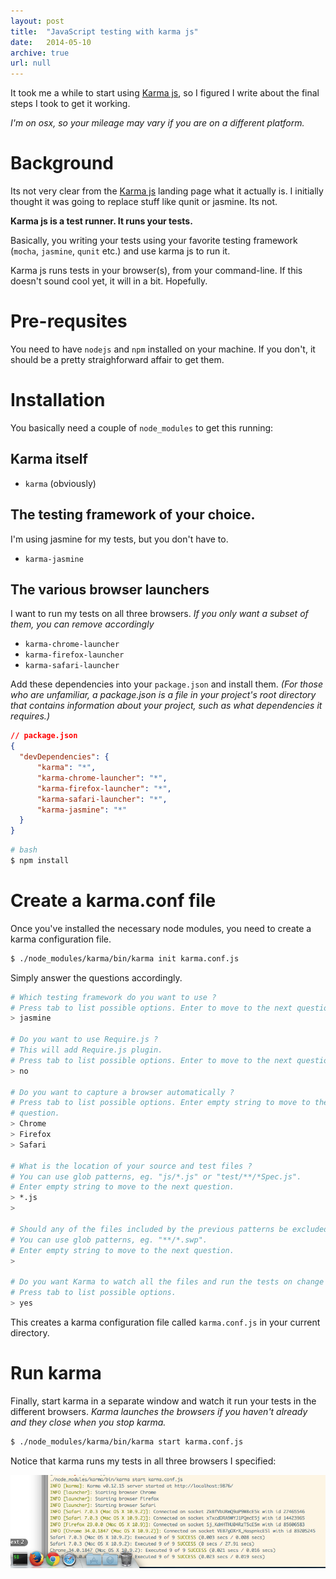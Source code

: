 ```yaml
---
layout: post
title:  "JavaScript testing with karma js"
date:   2014-05-10
archive: true
url: null
---
```


It took me a while to start using [Karma js][], so I figured I write about the
final steps I took to get it working.

*I'm on osx, so your mileage may vary if you are on a different platform.*
<!--more-->

# Background
Its not very clear from the [Karma js][] landing page what it actually is. I
initially thought it was going to replace stuff like qunit or jasmine. Its not.

__Karma js is a test runner. It runs your tests.__

Basically, you writing your tests using your favorite testing framework
(`mocha`, `jasmine`, `qunit` etc.) and use karma js to run it.

Karma js runs tests in your browser(s), from your command-line.
If this doesn't sound cool yet, it will in a bit. Hopefully.

# Pre-requsites
You need to have `nodejs` and `npm` installed on your machine. If you don't, it
should be a pretty straighforward affair to get them.

# Installation
You basically need a couple of `node_modules` to get this running:

## Karma itself
- `karma` (obviously)

## The testing framework of your choice.
I'm using jasmine for my tests, but you don't have to.

- `karma-jasmine`

## The various browser launchers
I want to run my tests on all three browsers. *If you only want a subset of
them, you can remove accordingly*

- `karma-chrome-launcher`
- `karma-firefox-launcher`
- `karma-safari-launcher`

Add these dependencies into your `package.json` and install them. *(For those who
are unfamiliar, a package.json is a file in your project's root directory that
contains information about your project, such as what dependencies it
requires.)*

```json
// package.json
{
  "devDependencies": {
      "karma": "*",
      "karma-chrome-launcher": "*",
      "karma-firefox-launcher": "*",
      "karma-safari-launcher": "*",
      "karma-jasmine": "*"
  }
}
```

```bash
# bash
$ npm install
```

# Create a karma.conf file
Once you've installed the necessary node modules, you need to create a karma
configuration file.

```bash
$ ./node_modules/karma/bin/karma init karma.conf.js
```

Simply answer the questions accordingly.

```bash
# Which testing framework do you want to use ?
# Press tab to list possible options. Enter to move to the next question.
> jasmine

# Do you want to use Require.js ?
# This will add Require.js plugin.
# Press tab to list possible options. Enter to move to the next question.
> no

# Do you want to capture a browser automatically ?
# Press tab to list possible options. Enter empty string to move to the next
# question.
> Chrome
> Firefox
> Safari

# What is the location of your source and test files ?
# You can use glob patterns, eg. "js/*.js" or "test/**/*Spec.js".
# Enter empty string to move to the next question.
> *.js
>

# Should any of the files included by the previous patterns be excluded ?
# You can use glob patterns, eg. "**/*.swp".
# Enter empty string to move to the next question.
>

# Do you want Karma to watch all the files and run the tests on change ?
# Press tab to list possible options.
> yes
```

This creates a karma configuration file called `karma.conf.js` in your current
directory.

# Run karma
Finally, start karma in a separate window and watch it run your tests in the
different browsers. *Karma launches the browsers if you haven't already and
they close when you stop karma.*

```bash
$ ./node_modules/karma/bin/karma start karma.conf.js
```

Notice that karma runs my tests in all three browsers I specified:

![karma-running](/static/img/blog/karma-running.png)

[Karma js]: http://karma-runner.github.io/0.12/index.html
